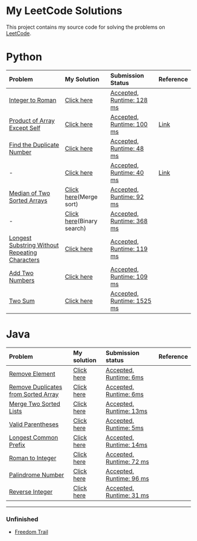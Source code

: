 # My LeetCode Solutions

This project contains my source code for solving the problems on [LeetCode](https://leetcode.com/).

# Python

| Problem | My Solution | Submission Status | Reference |
|:--------|:------------|:------------------|-----------|
| [Integer to Roman][33] | [Click here](/python/IntegerToRoman.py) | [Accepted, Runtime: 128 ms][34] | |
| [Product of Array Except Self][14] | [Click here](/python/product_of_array_except_self.py) | [Accepted, Runtime: 100 ms][15] | [Link][16] |
| [Find the Duplicate Number][10] | [Click here](/python/find_the_duplicate_number/ans1.py) | [Accepted, Runtime: 48 ms][11] | |
| - | [Click here](/python/find_the_duplicate_number/ans2.py) | [Accepted, Runtime: 40 ms][12] | [Link][13] |
| [Median of Two Sorted Arrays][7] | [Click here](/python/median_of_sorted_arrays/merge_sort.py)(Merge sort) | [Accepted, Runtime: 92 ms][9] | |
| - | [Click here](/python/median_of_sorted_arrays/binary_search.py)(Binary search) | [Accepted, Runtime: 368 ms][8] | |
| [Longest Substring Without Repeating Characters][5] | [Click here](/python/longest_substring_without_repeat_char.py) | [Accepted, Runtime: 119 ms][6] | |
| [Add Two Numbers][3] | [Click here](/python/add_two_numbers.py) | [Accepted, Runtime: 109 ms][4] | |
| [Two Sum][1] | [Click here](/python/two_sum.py) | [Accepted, Runtime: 1525 ms][2] | |

# Java

| Problem | My solution | Submission status | Reference |
|:--------|:------------|:------------------|:---------:|
| [Remove Element][31] | [Click here](/java/RemoveElement/MainClass.java) | [Accepted, Runtime: 6ms][32] | |
| [Remove Duplicates from Sorted Array][29] | [Click here](/java/RemoveDuplicatesFromSortedArray/MainClass.java) | [Accepted, Runtime: 6ms][30] | |
| [Merge Two Sorted Lists][27] | [Click here](/java/MergeTwoSortedLists/MainClass.java) | [Accepted, Runtime: 13ms][28] | |
| [Valid Parentheses][25] | [Click here](/java/ValidParentheses/MainClass.java) | [Accepted, Runtime: 5ms][26] | |
| [Longest Common Prefix][23] | [Click here](/java/LongestCommonPrefix/MainClass.java) | [Accepted, Runtime: 14ms][24] | |
| [Roman to Integer][21] | [Click here](/java/RomanToInteger/MainClass.java) | [Accepted, Runtime: 72 ms][22] | |
| [Palindrome Number][19] | [Click here](/java/PalindromeNumber/Main.java) | [Accepted, Runtime: 96 ms][20] | |
| [Reverse Integer][17] | [Click here](/java/ReverseInteger/MainClass.java) | [Accepted, Runtime: 31 ms][18] | |

---

### Unfinished

- [Freedom Trail](/python/FreedomTrail.py)

[34]: https://leetcode.com/submissions/detail/211313590/
[33]: https://leetcode.com/problems/integer-to-roman/
[32]: https://leetcode.com/submissions/detail/202953855/
[31]: https://leetcode.com/problems/remove-element/
[30]: https://leetcode.com/submissions/detail/202948258/
[29]: https://leetcode.com/problems/remove-duplicates-from-sorted-array/
[28]: https://leetcode.com/submissions/detail/202687558/
[27]: https://leetcode.com/problems/merge-two-sorted-lists/
[26]: https://leetcode.com/submissions/detail/202683113/
[25]: https://leetcode.com/problems/valid-parentheses/
[24]: https://leetcode.com/submissions/detail/202463412/
[23]: https://leetcode.com/problems/longest-common-prefix/
[22]: https://leetcode.com/submissions/detail/202451714/
[21]: https://leetcode.com/problems/roman-to-integer/
[20]: https://leetcode.com/submissions/detail/202447314/
[19]: https://leetcode.com/problems/palindrome-number/
[18]: https://leetcode.com/submissions/detail/197759195/
[17]: https://leetcode.com/problems/reverse-integer/
[16]: https://leetcode.com/problems/product-of-array-except-self/discuss/65622/Simple-Java-solution-in-O(n)-without-extra-space
[15]: https://leetcode.com/submissions/detail/193520424/
[14]: https://leetcode.com/problems/product-of-array-except-self/
[13]: https://leetcode.com/problems/find-the-duplicate-number/discuss/197503/Clean-C%2B%2B-Solution-beats-100
[12]: https://leetcode.com/submissions/detail/193514718/
[11]: https://leetcode.com/submissions/detail/193513021/
[10]: https://leetcode.com/problems/find-the-duplicate-number/
[9]: https://leetcode.com/submissions/detail/113985732/
[8]: https://leetcode.com/submissions/detail/113835945/
[7]: https://leetcode.com/problems/median-of-two-sorted-arrays/
[6]: https://leetcode.com/submissions/detail/113460310/
[5]: https://leetcode.com/problems/longest-substring-without-repeating-characters/
[4]: https://leetcode.com/submissions/detail/113324226/
[3]: https://leetcode.com/problems/add-two-numbers/
[2]: https://leetcode.com/submissions/detail/113175364/
[1]: https://leetcode.com/problems/two-sum/
